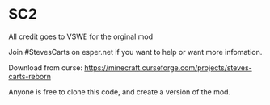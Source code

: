 SC2
===

All credit goes to VSWE for the orginal mod


Join #StevesCarts on esper.net if you want to help or want more infomation.

Download from curse: https://minecraft.curseforge.com/projects/steves-carts-reborn

Anyone is free to clone this code, and create a version of the mod.
